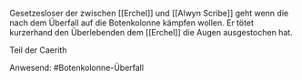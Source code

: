 Gesetzesloser der zwischen [[Erchel]] und [[Alwyn Scribe]] geht wenn die nach dem Überfall auf die Botenkolonne kämpfen wollen. Er tötet kurzerhand den Überlebenden dem [[Erchel]] die Augen ausgestochen hat.

Teil der Caerith

Anwesend:
#Botenkolonne-Überfall 